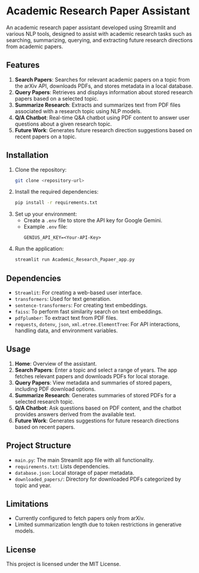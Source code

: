 # Academic Research Paper Assistant

An academic research paper assistant developed using Streamlit and various NLP tools, designed to assist with academic research tasks such as searching, summarizing, querying, and extracting future research directions from academic papers.

## Features

1. **Search Papers**: Searches for relevant academic papers on a topic from the arXiv API, downloads PDFs, and stores metadata in a local database.
2. **Query Papers**: Retrieves and displays information about stored research papers based on a selected topic.
3. **Summarize Research**: Extracts and summarizes text from PDF files associated with a research topic using NLP models.
4. **Q/A Chatbot**: Real-time Q&A chatbot using PDF content to answer user questions about a given research topic.
5. **Future Work**: Generates future research direction suggestions based on recent papers on a topic.

## Installation

1. Clone the repository:
    ```bash
    git clone <repository-url>
    ```
2. Install the required dependencies:
    ```bash
    pip install -r requirements.txt
    ```
3. Set up your environment:
    - Create a `.env` file to store the API key for Google Gemini.
    - Example `.env` file:
      ```
      GENIUS_API_KEY=<Your-API-Key>
      ```
4. Run the application:
    ```bash
    streamlit run Academic_Research_Papaer_app.py
    ```

## Dependencies

- `Streamlit`: For creating a web-based user interface.
- `transformers`: Used for text generation.
- `sentence-transformers`: For creating text embeddings.
- `faiss`: To perform fast similarity search on text embeddings.
- `pdfplumber`: To extract text from PDF files.
- `requests`, `dotenv`, `json`, `xml.etree.ElementTree`: For API interactions, handling data, and environment variables.

## Usage

1. **Home**: Overview of the assistant.
2. **Search Papers**: Enter a topic and select a range of years. The app fetches relevant papers and downloads PDFs for local storage.
3. **Query Papers**: View metadata and summaries of stored papers, including PDF download options.
4. **Summarize Research**: Generates summaries of stored PDFs for a selected research topic.
5. **Q/A Chatbot**: Ask questions based on PDF content, and the chatbot provides answers derived from the available text.
6. **Future Work**: Generates suggestions for future research directions based on recent papers.

## Project Structure

- `main.py`: The main Streamlit app file with all functionality.
- `requirements.txt`: Lists dependencies.
- `database.json`: Local storage of paper metadata.
- `downloaded_papers/`: Directory for downloaded PDFs categorized by topic and year.

## Limitations

- Currently configured to fetch papers only from arXiv.
- Limited summarization length due to token restrictions in generative models.

## License

This project is licensed under the MIT License.
